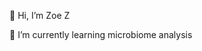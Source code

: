  👋 Hi, I’m Zoe Z

 🌱 I’m currently learning microbiome analysis


<!---
LingjunZzz/LingjunZzz is a ✨ special ✨ repository because its `README.md` (this file) appears on your GitHub profile.
You can click the Preview link to take a look at your changes.
--->
